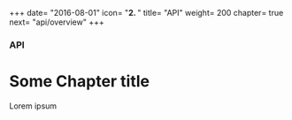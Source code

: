 +++
date= "2016-08-01"
icon= "<b>2. </b>"
title= "API"
weight= 200
chapter= true
next= "api/overview"
+++

### API

# Some Chapter title

Lorem ipsum
